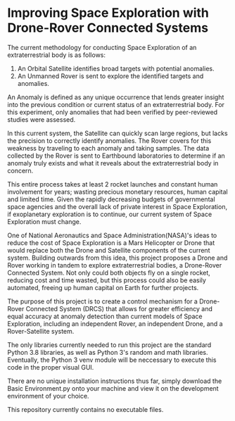 # Improving Space Exploration with Drone-Rover Connected Systems

The current methodology for conducting Space Exploration of an extraterrestrial body is as follows: 
  1. An Orbital Satellite identifies broad targets with potential anomalies. 
  2. An Unmanned Rover is sent to explore the identified targets and anomalies. 

An Anomaly is defined as any unique occurrence that lends greater insight into the previous condition or current status of an extraterrestrial body. For this experiment, only anomalies that had been verified by peer-reviewed studies were assessed.

In this current system, the Satellite can quickly scan large regions, but lacks the precision to correctly identify anomalies. The Rover covers for this weakness by traveling to each anomaly and taking samples. The data collected by the Rover is sent to Earthbound laboratories to determine if an anomaly truly exists and what it reveals about the extraterrestrial body in concern.

This entire process takes at least 2 rocket launches and constant human involvement for years; wasting precious monetary resources, human capital and limited time. Given the rapidly decreasing budgets of governmental space agencies and the overall lack of private interest in Space Exploration, if exoplanetary exploration is to continue, our current system of Space Exploration must change.

One of National Aeronautics and Space Administration(NASA)'s ideas to reduce the cost of Space Exploration is a Mars Helicopter or Drone that would replace both the Drone and Satellite components of the current system. Building outwards from this idea, this project proposes a Drone and Rover working in tandem to explore extraterrestrial bodies, a Drone-Rover Connected System. Not only could both objects fly on a single rocket, reducing cost and time wasted, but this process could also be easily automated, freeing up human capital on Earth for further projects.

The purpose of this project is to create a control mechanism for a Drone-Rover Connected System (DRCS) that allows for greater efficiency and equal accuracy at anomaly detection than current models of Space Exploration, including an independent Rover, an independent Drone, and a Rover-Satellite system.


The only libraries currently needed to run this project are the standard Python 3.8 libraries, as well as Python 3's random and math libraries. Eventually, the Python 3 venv module will be neccessary to execute this code in the proper visual GUI.

There are no unique installation instructions thus far, simply download the Basic Environment.py onto your machine and view it on the development environment of your choice.

This repository currently contains no executable files.
